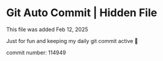 # Git Auto Commit | Hidden File

This file was added Feb 12, 2025

Just for fun and keeping my daily git commit active 🤪

commit number: 114949
